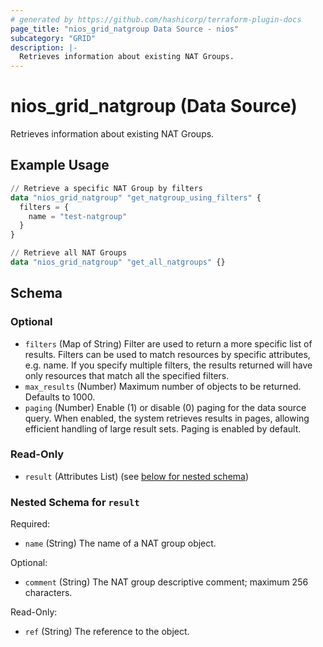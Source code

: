 ```yaml
---
# generated by https://github.com/hashicorp/terraform-plugin-docs
page_title: "nios_grid_natgroup Data Source - nios"
subcategory: "GRID"
description: |-
  Retrieves information about existing NAT Groups.
---
```


# nios_grid_natgroup (Data Source)

Retrieves information about existing NAT Groups.

## Example Usage

```terraform
// Retrieve a specific NAT Group by filters
data "nios_grid_natgroup" "get_natgroup_using_filters" {
  filters = {
    name = "test-natgroup"
  }
}

// Retrieve all NAT Groups
data "nios_grid_natgroup" "get_all_natgroups" {}
```

<!-- schema generated by tfplugindocs -->
## Schema

### Optional

- `filters` (Map of String) Filter are used to return a more specific list of results. Filters can be used to match resources by specific attributes, e.g. name. If you specify multiple filters, the results returned will have only resources that match all the specified filters.
- `max_results` (Number) Maximum number of objects to be returned. Defaults to 1000.
- `paging` (Number) Enable (1) or disable (0) paging for the data source query. When enabled, the system retrieves results in pages, allowing efficient handling of large result sets. Paging is enabled by default.

### Read-Only

- `result` (Attributes List) (see [below for nested schema](#nestedatt--result))

<a id="nestedatt--result"></a>
### Nested Schema for `result`

Required:

- `name` (String) The name of a NAT group object.

Optional:

- `comment` (String) The NAT group descriptive comment; maximum 256 characters.

Read-Only:

- `ref` (String) The reference to the object.
